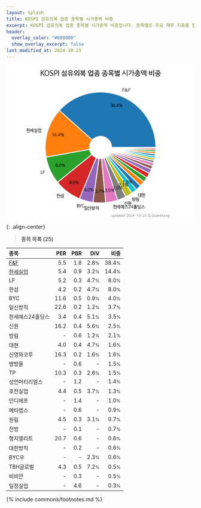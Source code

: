 ```yaml
---
layout: splash
title: KOSPI 섬유의복 업종 종목별 시가총액 비중
excerpt: KOSPI 섬유의복 업종 종목별 시가총액 비중입니다. 종목별로 주요 재무 지표를 함께 표시합니다.
header:
  overlay_color: "#800000"
  show_overlay_excerpt: false
last_modified_at: 2024-10-23
---
```



![KOSPI 섬유의복 업종 종목별 시가총액 비중](/stats/sector/images/kospi_업종_섬유의복_종목.png){: .align-center}


> **종목 목록 (25)**<a id="list"></a>

| **종목** | **PER** | **PBR** | **DIV** | **비중** |
| :------- | ------: | ------: | ------: | -------: |
| [F&F](/383220/) | 5.5 | 1.8 | 2.8<small>%</small> | 38.4<small>%</small> |
| [한세실업](/105630/) | 5.4 | 0.9 | 3.2<small>%</small> | 14.4<small>%</small> |
| LF | 5.2 | 0.3 | 4.7<small>%</small> | 8.0<small>%</small> |
| 한섬 | 4.2 | 0.2 | 4.7<small>%</small> | 8.0<small>%</small> |
| BYC | 11.6 | 0.5 | 0.9<small>%</small> | 4.0<small>%</small> |
| 일신방직 | 22.6 | 0.2 | 1.2<small>%</small> | 3.7<small>%</small> |
| 한세예스24홀딩스 | 3.4 | 0.4 | 5.1<small>%</small> | 3.5<small>%</small> |
| 신원 | 16.2 | 0.4 | 5.6<small>%</small> | 2.5<small>%</small> |
| 방림 | - | 0.6 | 1.2<small>%</small> | 2.1<small>%</small> |
| 대현 | 4.0 | 0.4 | 4.7<small>%</small> | 1.6<small>%</small> |
| 신영와코루 | 16.3 | 0.2 | 1.6<small>%</small> | 1.6<small>%</small> |
| 쌍방울 | - | 0.6 | - | 1.5<small>%</small> |
| TP | 10.3 | 0.3 | 2.6<small>%</small> | 1.5<small>%</small> |
| 성안머티리얼스 | - | 1.2 | - | 1.4<small>%</small> |
| 호전실업 | 4.4 | 0.5 | 3.7<small>%</small> | 1.3<small>%</small> |
| 인디에프 | - | 1.4 | - | 1.0<small>%</small> |
| 메타랩스 | - | 0.6 | - | 0.9<small>%</small> |
| 원림 | 4.5 | 0.3 | 3.1<small>%</small> | 0.7<small>%</small> |
| 전방 | - | 0.1 | - | 0.7<small>%</small> |
| 형지엘리트 | 20.7 | 0.6 | - | 0.6<small>%</small> |
| 대한방직 | - | 0.2 | - | 0.6<small>%</small> |
| BYC우 | - | - | 2.3<small>%</small> | 0.6<small>%</small> |
| TBH글로벌 | 4.3 | 0.5 | 7.2<small>%</small> | 0.5<small>%</small> |
| 비비안 | - | 0.3 | - | 0.5<small>%</small> |
| 일정실업 | - | 4.6 | - | 0.3<small>%</small> |

{% include commons/footnotes.md %}